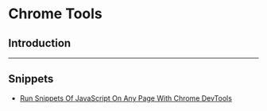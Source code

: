 # Chrome Tools

## Introduction

---

## Snippets

* [Run Snippets Of JavaScript On Any Page With Chrome DevTools](https://developers.google.com/web/tools/chrome-devtools/javascript/snippets)